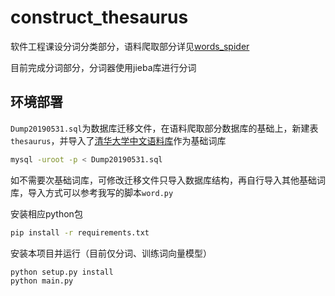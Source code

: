 # construct_thesaurus

软件工程课设分词分类部分，语料爬取部分详见[words_spider](https://github.com/ETZhangSX/words_spider)

目前完成分词部分，分词器使用jieba库进行分词

## 环境部署

`Dump20190531.sql`为数据库迁移文件，在语料爬取部分数据库的基础上，新建表`thesaurus`，并导入了[清华大学中文语料库](http://thuocl.thunlp.org)作为基础词库

```bash
mysql -uroot -p < Dump20190531.sql
```

如不需要次基础词库，可修改迁移文件只导入数据库结构，再自行导入其他基础词库，导入方式可以参考我写的脚本`word.py`

安装相应python包
```bash
pip install -r requirements.txt
```
安装本项目并运行（目前仅分词、训练词向量模型）
```bash
python setup.py install
python main.py
```

